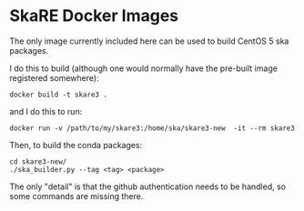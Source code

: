SkaRE Docker Images
===================

The only image currently included here can be used to build CentOS 5 ska packages.

I do this to build (although one would normally have the pre-built image registered somewhere):

    docker build -t skare3 .

and I do this to run:

    docker run -v /path/to/my/skare3:/home/ska/skare3-new  -it --rm skare3

Then, to build the conda packages:

    cd skare3-new/
    ./ska_builder.py --tag <tag> <package>

The only "detail" is that the github authentication needs to be handled, so
some commands are missing there.